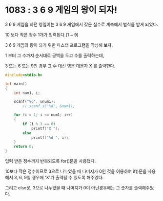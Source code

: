 # 1083 : 3 6 9 게임의 왕이 되자!
3 6 9 게임을 하던 영일이는 3 6 9 게임에서 잦은 실수로 계속해서 벌칙을 받게 되었다.

10 보다 작은 정수 1개가 입력된다.(1 ~ 9)

3 6 9 게임의 왕이 되기 위한 마스터 프로그램을 작성해 보자.

1 부터 그 수까지 순서대로 공백을 두고 수를 출력하는데,

3 또는 6 또는 9인 경우 그 수 대신 영문 대문자 X 를 출력한다.
```c
#include<stdio.h>

int main()
{
	int num1, i;

	scanf("%d", &num1);
		// scanf_s("%d", &num1);

	for (i = 1; i <= num1; i++)
	{
		if (i % 3 == 0)
			printf("X ");
		else
			printf("%d ", i);
	}
	return 0;
}
```
입력 받은 정수까지 반복되도록 for()문을 사용했다.

10보다 작은 정수이므로 3으로 나누었을 때 나머지가 0인 것을 이용하여 if()문을 사용해서 3, 6, 9일 경우에 'X'가 출력될 수 있도록 해주었다.

그리고 else문, 3으로 나누었을 때 나머지가 0이 아닌경우에는 그 숫자를 출력해주었다.